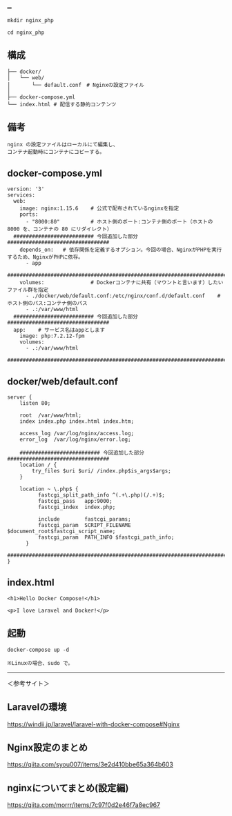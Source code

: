 ## _
```
mkdir nginx_php

cd nginx_php
```

## 構成
```
├── docker/
│   └── web/
│       └── default.conf　# Nginxの設定ファイル
│
├── docker-compose.yml
└── index.html # 配信する静的コンテンツ
```

## 備考
```
nginx の設定ファイルはローカルにて編集し、
コンテナ起動時にコンテナにコピーする。
```

## docker-compose.yml 
```
version: '3'
services:
  web:
    image: nginx:1.15.6    # 公式で配布されているnginxを指定
    ports:
      - "8000:80"          # ホスト側のポート:コンテナ側のポート（ホストの 8000 を、コンテナの 80 にリダイレクト）
  ########################## 今回追加した部分 #################################
    depends_on:   # 依存関係を定義するオプション。今回の場合、NginxがPHPを実行するため、NginxがPHPに依存。
      - app
  #############################################################################
    volumes:               # Dockerコンテナに共有（マウントと言います）したいファイル群を指定
      - ./docker/web/default.conf:/etc/nginx/conf.d/default.conf    # ホスト側のパス:コンテナ側のパス　
      - .:/var/www/html
  ########################## 今回追加した部分 #################################
  app:    # サービス名はappとします
    image: php:7.2.12-fpm
    volumes:
      - .:/var/www/html
  #############################################################################
```

## docker/web/default.conf
```
server {
    listen 80;

    root  /var/www/html;
    index index.php index.html index.htm;

    access_log /var/log/nginx/access.log;
    error_log  /var/log/nginx/error.log;

    ########################## 今回追加した部分 #################################
    location / {
        try_files $uri $uri/ /index.php$is_args$args;
    }

    location ~ \.php$ {
          fastcgi_split_path_info ^(.+\.php)(/.+)$;
          fastcgi_pass   app:9000;
          fastcgi_index  index.php;

          include        fastcgi_params;
          fastcgi_param  SCRIPT_FILENAME $document_root$fastcgi_script_name;
          fastcgi_param  PATH_INFO $fastcgi_path_info;
      }
    #############################################################################
}
```

## index.html
```
<h1>Hello Docker Compose!</h1>

<p>I love Laravel and Docker!</p>
```

## 起動
```
docker-compose up -d

※Linuxの場合、sudo で。
```


____________________________
＜参考サイト＞
## Laravelの環境
https://windii.jp/laravel/laravel-with-docker-compose#Nginx


## Nginx設定のまとめ
https://qiita.com/syou007/items/3e2d410bbe65a364b603


## nginxについてまとめ(設定編)
https://qiita.com/morrr/items/7c97f0d2e46f7a8ec967
